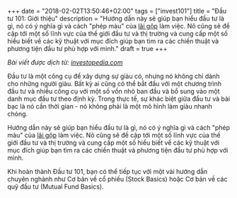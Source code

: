 +++
date = "2018-02-02T13:50:46+02:00"
tags = ["invest101"]
title = "Đầu tư 101: Giới thiệu"
description = "Hướng dẫn này sẽ giúp bạn hiểu đầu tư là gì, nó có ý nghĩa gì và cách \"phép màu\" của [lãi gộp](https://www.investopedia.com/terms/c/compounding.asp) làm việc. Nõ cũng sẽ đề cập tới một số lĩnh vực của thế giới đầu tư và thị trường và cung cấp một số hiểu biết về các kỹ thuật với mục đích giúp bạn tìm ra các chiến thuật và phương tiện đầu tư phù hợp với mình."
draft = true
+++

*Bài viết được dịch từ: [investopedia.com](https://www.investopedia.com/university/beginner/)*

Đầu tư là một công cụ để xây dựng sự giàu có, nhưng nó không chỉ dành cho những người giàu. Bất kỳ ai cũng có thể bắt đầu với một chương trình đầu tư và nhiều công cụ với một số vốn nhỏ ban đầu và bổ sung vào một danh mục đầu tư theo định kỳ. Trong thực tế, sự khác biệt giữa đầu tư và bài bạc là nó cần thời gian - nó không phải là một mô hình làm giàu nhanh chóng.

Hướng dẫn này sẽ giúp bạn hiểu đầu tư là gì, nó có ý nghĩa gì và cách "phép màu" của [lãi gộp](https://www.investopedia.com/terms/c/compounding.asp) làm việc. Nõ cũng sẽ đề cập tới một số lĩnh vực của thế giới đầu tư và thị trường và cung cấp một số hiểu biết về các kỹ thuật với mục đích giúp bạn tìm ra các chiến thuật và phương tiện đầu tư phù hợp với mình.

Khi hoàn thành Đầu tư 101, bạn có thể tiếp tục với một vài hướng dẫn chuyên nghành như Cơ bản về cổ phiếu (Stock Basics) hoặc Cơ bản về các quỹ đầu tư (Mutual Fund Basics).

